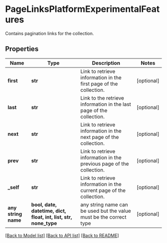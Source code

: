 # PageLinksPlatformExperimentalFeatures

Contains pagination links for the collection.

## Properties
Name | Type | Description | Notes
------------ | ------------- | ------------- | -------------
**first** | **str** | Link to retrieve information in the first page of the collection. | [optional] 
**last** | **str** | Link to the retrieve information in the last page of the collection. | [optional] 
**next** | **str** | Link to retrieve information in the next page of the collection. | [optional] 
**prev** | **str** | Link to retrieve information in the previous page of the collection. | [optional] 
**_self** | **str** | Link to retrieve information in the current page of the collection. | [optional] 
**any string name** | **bool, date, datetime, dict, float, int, list, str, none_type** | any string name can be used but the value must be the correct type | [optional]

[[Back to Model list]](../README.md#documentation-for-models) [[Back to API list]](../README.md#documentation-for-api-endpoints) [[Back to README]](../README.md)


